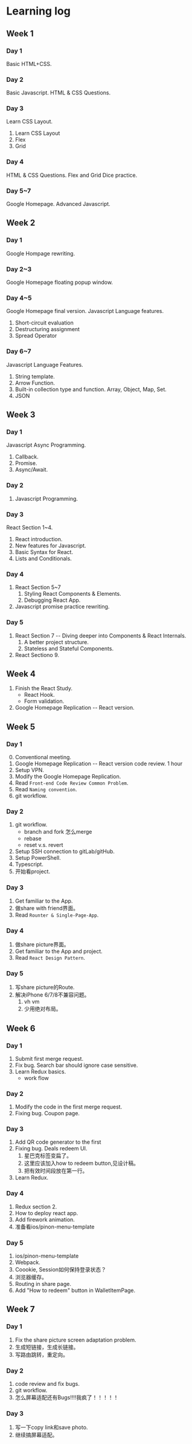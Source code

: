 # Learning log

## Week 1

### Day 1
Basic HTML+CSS.

### Day 2
Basic Javascript.
HTML & CSS Questions.

### Day 3
Learn CSS Layout.
1. Learn CSS Layout
2. Flex
3. Grid

### Day 4
HTML & CSS Questions.
Flex and Grid Dice practice.

### Day 5~7
Google Homepage.
Advanced Javascript.

## Week 2

### Day 1
Google Hompage rewriting.

### Day 2~3
Google Homepage floating popup window.

### Day 4~5
Google Homepage final version.
Javascript Language features.
1. Short-circuit evaluation
2. Destructuring assignment
3. Spread Operator

### Day 6~7
Javascript Language Features.
1. String template.
2. Arrow Function.
3. Built-in collection type and function. Array, Object, Map, Set.
4. JSON

## Week 3

### Day 1
Javascript Async Programming.
1. Callback.
2. Promise.
3. Async/Await.

### Day 2
1. Javascript Programming.

### Day 3
React Section 1~4.
1. React introduction.
2. New features for Javascript.
3. Basic Syntax for React.
4. Lists and Conditionals.

### Day 4
1. React Section 5~7
    1. Styling React Components & Elements.
    2. Debugging React App.
2. Javascript promise practice rewriting.

### Day 5
1. React Section 7 -- Diving deeper into Components & React Internals.
    1. A better project structure.
    2. Stateless and Stateful Components.
2. React Sectiono 9.

## Week 4
1. Finish the React Study.
    - React Hook.
    - Form validation.
2. Google Homepage Replication -- React version.

## Week 5
### Day 1
0. Conventional meeting.
1. Google Homepage Replication -- React version code review. 1 hour
2. Setup VPN.
3. Modify the Google Homepage Replication.
4. Read `Front-end Code Review Common Problem`.
5. Read `Naming convention`.
6. git workflow.

### Day 2

1. git workflow.
    - branch and fork 怎么merge
    - rebase
    - reset v.s. revert
2. Setup SSH connection to gitLab/gitHub.
3. Setup PowerShell.
4. Typescript.
5. 开始看project.


### Day 3
1. Get familiar to the App.
2. 做share with friend界面。
3. Read `Rounter & Single-Page-App`.

### Day 4
1. 做share picture界面。
2. Get familiar to the App and project.
3. Read `React Design Pattern`.


### Day 5
1. 写share picture的Route.
2. 解决iPhone 6/7/8不兼容问题。
    1. vh vm
    2. 少用绝对布局。

## Week 6

### Day 1
1. Submit first merge request.
2. Fix bug. Search bar should ignore case sensitive.
3. Learn Redux basics.
    - work flow

### Day 2
1. Modify the code in the first merge request.
2. Fixing bug. Coupon page.

### Day 3
1. Add QR code generator to the first 
2. Fixing bug. Deals redeem UI.
    1. 星巴克标签变扁了。
    2. 这里应该加入how to redeem button,见设计稿。
    3. 把有效时间段放在第一行。
3. Learn Redux.

### Day 4
1. Redux section 2.
2. How to deploy react app.
3. Add firework animation.
4. 准备看ios/pinon-menu-template

### Day 5
1. ios/pinon-menu-template
2. Webpack.
3. Coookie, Session如何保持登录状态？
4. 浏览器缓存。
5. Routing in share page.
6. Add "How to redeem" button in WalletItemPage.

## Week 7
### Day 1
1. Fix the share picture screen adaptation problem.
2. 生成短链接，生成长链接。
2. 写路由跳转，重定向。

### Day 2
1. code review and fix bugs.
2. git workflow. 
3. 怎么屏幕适配还有Bugs!!!!我疯了！！！！！

### Day 3
1. 写一下copy link和save photo.
2. 继续搞屏幕适配。
